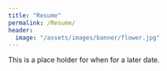 ```yaml
---
title: "Resume"
permalink: /Resume/
header:
  image: "/assets/images/banner/flower.jpg"
---
```


This is a place holder for when for a later date.  
